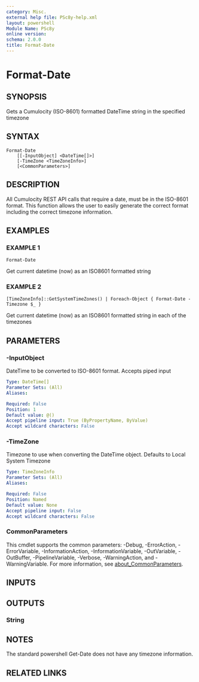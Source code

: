 ```yaml
---
category: Misc.
external help file: PSc8y-help.xml
layout: powershell
Module Name: PSc8y
online version:
schema: 2.0.0
title: Format-Date
---
```


# Format-Date

## SYNOPSIS
Gets a Cumulocity (ISO-8601) formatted DateTime string in the specified timezone

## SYNTAX

```
Format-Date
	[[-InputObject] <DateTime[]>]
	[-TimeZone <TimeZoneInfo>]
	[<CommonParameters>]
```

## DESCRIPTION
All Cumulocity REST API calls that require a date, must be in the ISO-8601 format.
This function
allows the user to easily generate the correct format including the correct timezone information.

## EXAMPLES

### EXAMPLE 1
```
Format-Date
```

Get current datetime (now) as an ISO8601 formatted string

### EXAMPLE 2
```
[TimeZoneInfo]::GetSystemTimeZones() | Foreach-Object { Format-Date -Timezone $_ }
```

Get current datetime (now) as an ISO8601 formatted string in each of the timezones

## PARAMETERS

### -InputObject
DateTime to be converted to ISO-8601 format.
Accepts piped input

```yaml
Type: DateTime[]
Parameter Sets: (All)
Aliases:

Required: False
Position: 1
Default value: @()
Accept pipeline input: True (ByPropertyName, ByValue)
Accept wildcard characters: False
```

### -TimeZone
Timezone to use when converting the DateTime object.
Defaults to Local System Timezone

```yaml
Type: TimeZoneInfo
Parameter Sets: (All)
Aliases:

Required: False
Position: Named
Default value: None
Accept pipeline input: False
Accept wildcard characters: False
```

### CommonParameters
This cmdlet supports the common parameters: -Debug, -ErrorAction, -ErrorVariable, -InformationAction, -InformationVariable, -OutVariable, -OutBuffer, -PipelineVariable, -Verbose, -WarningAction, and -WarningVariable. For more information, see [about_CommonParameters](http://go.microsoft.com/fwlink/?LinkID=113216).

## INPUTS

## OUTPUTS

### String
## NOTES
The standard powershell Get-Date does not have any timezone information.

## RELATED LINKS
